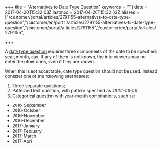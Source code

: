 ﻿+++
title = "Alternatives to Date Type Question"
keywords = [""]
date = 2017-04-20T15:32:03Z
lastmod = 2017-04-20T15:32:03Z
aliases = ["/customer/portal/articles/2791155-alternatives-to-date-type-question","/customer/en/portal/articles/2791155-alternatives-to-date-type-question","/customer/portal/articles/2791155","/customer/en/portal/articles/2791155"]

+++

A [date type
question](http://support.mysurvey.solutions/customer/en/portal/articles/2469077)
requires three components of the date to be specified: year, month, day.
If any of them is not known, the interviewers may not enter the other
ones, even if they are known.  
  
When this is not acceptable, date type question should <span
class="underline">not</span> be used. Instead consider one of the
following alternatives:

1.  Three separate questions;
2.  Patterned text question, with pattern specified as
    \#\#\#\#-\#\#-\#\#
3.  Categorical question with year-month combinations, such as:

-   2016-September
-   2016-October
-   2016-November
-   2016-December
-   2017-January
-   2017-February
-   2017-March
-   2017-April
